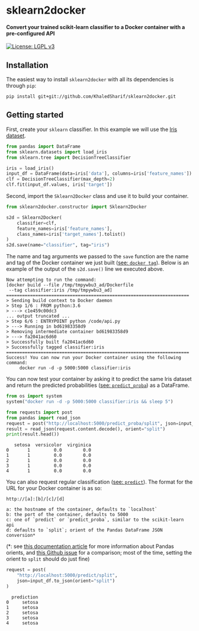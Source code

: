 # sklearn2docker
#### Convert your trained scikit-learn classifier to a Docker container with a pre-configured API

[![License: LGPL v3](https://img.shields.io/badge/License-LGPL%20v3-blue.svg)](http://www.gnu.org/licenses/lgpl-3.0)

## Installation

The easiest way to install `sklearn2docker` with all its dependencies is through `pip`:

```bash
pip install git+git://github.com/KhaledSharif/sklearn2docker.git
```

## Getting started

First, create your `sklearn` classifier. In this example we will use the [Iris dataset](http://scikit-learn.org/stable/auto_examples/datasets/plot_iris_dataset.html).

```python
from pandas import DataFrame
from sklearn.datasets import load_iris
from sklearn.tree import DecisionTreeClassifier

iris = load_iris()
input_df = DataFrame(data=iris['data'], columns=iris['feature_names'])
clf = DecisionTreeClassifier(max_depth=2)
clf.fit(input_df.values, iris['target'])
```

Second, import the `Sklearn2Docker` class and use it to build your container.

```python
from sklearn2docker.constructor import Sklearn2Docker

s2d = Sklearn2Docker(
    classifier=clf,
    feature_names=iris['feature_names'],
    class_names=iris['target_names'].tolist()
)
s2d.save(name="classifier", tag="iris")
```

The name and tag arguments we passed to the `save` function are the name and tag of the Docker container we just built ([see: `docker tag`](https://docs.docker.com/engine/reference/commandline/tag/)). Below is an example of the output of the `s2d.save()` line we executed above.

```
Now attempting to run the command: 
[docker build --file /tmp/tmpywbu3_ad/Dockerfile 
 --tag classifier:iris /tmp/tmpywbu3_ad]
=====================================================================
> Sending build context to Docker daemon
> Step 1/6 : FROM python:3.6
> ---> c1e459c00dc3
... output truncated ...
> Step 6/6 : ENTRYPOINT python /code/api.py
> ---> Running in bd61983358d9
> Removing intermediate container bd61983358d9
> ---> fa2041ac6d60
> Successfully built fa2041ac6d60
> Successfully tagged classifier:iris
=====================================================================
Success! You can now run your Docker container using the following command:
	 docker run -d -p 5000:5000 classifier:iris
```

You can now test your container by asking it to predict the same Iris dataset and return the predicted probabilities ([see: `predict_proba`](http://scikit-learn.org/stable/modules/generated/sklearn.tree.DecisionTreeClassifier.html#sklearn.tree.DecisionTreeClassifier.predict_proba)) as a DataFrame.

```python
from os import system
system("docker run -d -p 5000:5000 classifier:iris && sleep 5")

from requests import post
from pandas import read_json
request = post("http://localhost:5000/predict_proba/split", json=input_df.to_json(orient="split"))
result = read_json(request.content.decode(), orient="split")
print(result.head())
```

```
   setosa  versicolor  virginica
0       1         0.0        0.0
1       1         0.0        0.0
2       1         0.0        0.0
3       1         0.0        0.0
4       1         0.0        0.0
```

You can also request regular classification ([see: `predict`](http://scikit-learn.org/stable/modules/generated/sklearn.tree.DecisionTreeClassifier.html#sklearn.tree.DecisionTreeClassifier.predict)). The format for the URL for your Docker container is as so:

```
http://[a]:[b]/[c]/[d]

a: the hostname of the container, defaults to `localhost`
b: the port of the container, defaults to 5000
c: one of `predict` or `predict_proba`, similar to the scikit-learn api
d: defaults to `split`; orient of the Pandas DataFrame JSON conversion*
```

(*: see [this documentation article](https://pandas.pydata.org/pandas-docs/stable/generated/pandas.DataFrame.to_json.html) for more information about Pandas orients, and [this Github issue](https://github.com/pandas-dev/pandas/issues/18912#issuecomment-354430046) for a comparison; most of the time, setting the orient to `split` should do just fine)

```python
request = post(
    "http://localhost:5000/predict/split", 
    json=input_df.to_json(orient="split")
)
```

```
  prediction
0     setosa
1     setosa
2     setosa
3     setosa
4     setosa
```